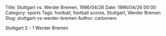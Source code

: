 Title: Stuttgart vs. Werder Bremen, 1986/04/26
Date: 1986/04/26 00:00
Category: sports
Tags: football, football scores, Stuttgart, Werder Bremen
Slug: stuttgart-vs-werder-bremen
Author: carbonero


Stuttgart 2 - 1 Werder Bremen

